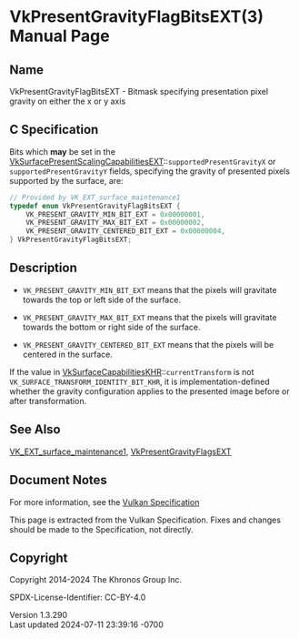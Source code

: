 # VkPresentGravityFlagBitsEXT(3) Manual Page

## Name

VkPresentGravityFlagBitsEXT - Bitmask specifying presentation pixel
gravity on either the x or y axis



## <a href="#_c_specification" class="anchor"></a>C Specification

Bits which **may** be set in the
[VkSurfacePresentScalingCapabilitiesEXT](https://registry.khronos.org/vulkan/specs/1.3-extensions/man/html/VkSurfacePresentScalingCapabilitiesEXT.html)::`supportedPresentGravityX`
or `supportedPresentGravityY` fields, specifying the gravity of
presented pixels supported by the surface, are:

``` c
// Provided by VK_EXT_surface_maintenance1
typedef enum VkPresentGravityFlagBitsEXT {
    VK_PRESENT_GRAVITY_MIN_BIT_EXT = 0x00000001,
    VK_PRESENT_GRAVITY_MAX_BIT_EXT = 0x00000002,
    VK_PRESENT_GRAVITY_CENTERED_BIT_EXT = 0x00000004,
} VkPresentGravityFlagBitsEXT;
```

## <a href="#_description" class="anchor"></a>Description

- `VK_PRESENT_GRAVITY_MIN_BIT_EXT` means that the pixels will gravitate
  towards the top or left side of the surface.

- `VK_PRESENT_GRAVITY_MAX_BIT_EXT` means that the pixels will gravitate
  towards the bottom or right side of the surface.

- `VK_PRESENT_GRAVITY_CENTERED_BIT_EXT` means that the pixels will be
  centered in the surface.

If the value in
[VkSurfaceCapabilitiesKHR](https://registry.khronos.org/vulkan/specs/1.3-extensions/man/html/VkSurfaceCapabilitiesKHR.html)::`currentTransform`
is not `VK_SURFACE_TRANSFORM_IDENTITY_BIT_KHR`, it is
implementation-defined whether the gravity configuration applies to the
presented image before or after transformation.

## <a href="#_see_also" class="anchor"></a>See Also

[VK_EXT_surface_maintenance1](https://registry.khronos.org/vulkan/specs/1.3-extensions/man/html/VK_EXT_surface_maintenance1.html),
[VkPresentGravityFlagsEXT](https://registry.khronos.org/vulkan/specs/1.3-extensions/man/html/VkPresentGravityFlagsEXT.html)

## <a href="#_document_notes" class="anchor"></a>Document Notes

For more information, see the <a
href="https://registry.khronos.org/vulkan/specs/1.3-extensions/html/vkspec.html#VkPresentGravityFlagBitsEXT"
target="_blank" rel="noopener">Vulkan Specification</a>

This page is extracted from the Vulkan Specification. Fixes and changes
should be made to the Specification, not directly.

## <a href="#_copyright" class="anchor"></a>Copyright

Copyright 2014-2024 The Khronos Group Inc.

SPDX-License-Identifier: CC-BY-4.0

Version 1.3.290  
Last updated 2024-07-11 23:39:16 -0700
